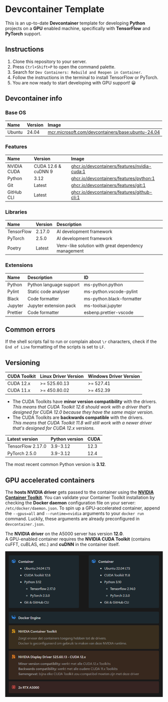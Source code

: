 # Devcontainer Template

This is an up-to-date **Devcontainer** template for developing **Python** projects on a **GPU** enabled machine, specifically with **TensorFlow** and **PyTorch** support.

## Instructions

1. Clone this repository to your server.
2. Press `Ctrl+Shift+P` to open the command palette.
3. Search for `Dev Containers: Rebuild and Reopen in Container`.
4. Follow the instructions in the terminal to install TensorFlow or PyTorch.
5. You are now ready to start developing with GPU support! 😀

## Devcontainer info

### Base OS

| Name   | Version | Image                                                                                                                  |
| :----- | :------ | :--------------------------------------------------------------------------------------------------------------------- |
| Ubuntu | 24.04   | [mcr.microsoft.com/devcontainers/base:ubuntu-24.04](https://github.com/devcontainers/images/tree/main/src/base-ubuntu) |

### Features

| Name        | Version             | Image                                                                                                               |
| :---------- | :------------------ | :------------------------------------------------------------------------------------------------------------------ |
| NVIDIA CUDA | CUDA 12.6 & cuDNN 9 | [ghcr.io/devcontainers/features/nvidia-cuda:1](https://github.com/devcontainers/features/tree/main/src/nvidia-cuda) |
| Python      | 3.12                | [ghcr.io/devcontainers/features/python:1](https://github.com/devcontainers/features/tree/main/src/python)           |
| Git         | Latest              | [ghcr.io/devcontainers/features/git:1](https://github.com/devcontainers/features/tree/main/src/git)                 |
| GitHub CLI  | Latest              | [ghcr.io/devcontainers/features/github-cli:1](https://github.com/devcontainers/features/tree/main/src/github-cli)   |

### Libraries

| Name       | Version | Description                                         |
| :--------- | :------ | :-------------------------------------------------- |
| TensorFlow | 2.17.0  | AI development framework                            |
| PyTorch    | 2.5.0   | AI development framework                            |
| Poetry     | Latest  | Venv-like solution with great dependency management |

### Extensions

| Name     | Description             | ID                        |
| :------- | :---------------------- | :------------------------ |
| Python   | Python language support | ms-python.python          |
| Pylint   | Static code analyser    | ms-python.vscode-pylint   |
| Black    | Code formatter          | ms-python.black-formatter |
| Jupyter  | Jupyter extension pack  | ms-toolsai.jupyter        |
| Prettier | Code formatter          | esbenp.prettier-vscode    |

## Common errors

If the shell scripts fail to run or complain about `\r` characters, check if the `End of Line` formatting of the scripts is set to `LF`.

## Versioning

| CUDA Toolkit | Linux Driver Version | Windows Driver Version |
| :----------- | :------------------- | :--------------------- |
| CUDA 12.x    | >= 525.60.13         | >= 527.41              |
| CUDA 11.x    | >= 450.80.02         | >= 452.39              |

- The CUDA Toolkits have **minor version compatibility** with the drivers.<br/>
  _This means that CUDA Toolkit 12.6 should work with a driver that's designed for CUDA 12.0 because they have the same major version._
- The CUDA Toolkits are **backwards compatible** with the drivers.<br/>
  _This means that CUDA Toolkit 11.8 will still work with a newer driver that's designed for CUDA 12.x versions._

| Latest version    | Python version | CUDA |
| :---------------- | :------------- | :--- |
| TensorFlow 2.17.0 | 3.9-3.12       | 12.3 |
| PyTorch 2.5.0     | 3.9-3.12       | 12.4 |

The most recent common Python version is **3.12**.

## GPU accelerated containers

The **hosts NVIDIA driver** gets passed to the container using the **[NVIDIA Container Toolkit](https://docs.nvidia.com/datacenter/cloud-native/container-toolkit/latest/index.html)**.
You can validate your Container Toolkit installation by checking the **Docker daemon** configuration file on your server: `/etc/docker/daemon.json`.
To spin up a GPU-accelerated container, append the `--gpus=all` and `--runtime=nvidia` arguments to your `docker run` command.
Luckily, these arguments are already preconfigured in `devcontainer.json`.

The **NVIDIA driver** on the A5000 server has version **12.0**.<br/>
A GPU-enabled container requires the **NVIDIA CUDA Toolkit** (contains cuFFT, cuBLAS, etc.) and **cuDNN** in the container itself.<br/>

![CUDA stack](.github/cuda_stack.png)
